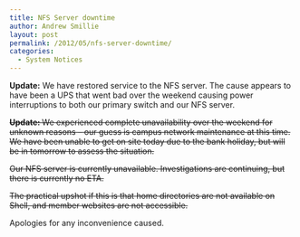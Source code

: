 ```yaml
---
title: NFS Server downtime
author: Andrew Smillie
layout: post
permalink: /2012/05/nfs-server-downtime/
categories:
  - System Notices
---
```

**Update:** We have restored service to the NFS server. The cause appears to have been a UPS that went bad over the weekend causing power interruptions to both our primary switch and our NFS server.

<del><strong>Update: </strong>We experienced complete unavailability over the weekend for unknown reasons &#8211; our guess is campus network maintenance at this time. We have been unable to get on site today due to the bank holiday, but will be in tomorrow to assess the situation.</del>

<del>Our NFS server is currently unavailable. Investigations are continuing, but there is currently no ETA.</p> 
  <p>
    </del>
  </p>



  <p>
    <del>The practical upshot if this is that home directories are not available on Shell, and member websites are not accessible.</del>
  </p>



  <p>
    Apologies for any inconvenience caused.
  </p>